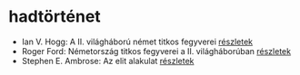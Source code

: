 # hadtörténet

- Ian V. Hogg: A II. világháború német titkos fegyverei [részletek](_details/Ian%20V.%20Hogg.md#id_1454)
- Roger Ford: Németország titkos fegyverei a II. világháborúban [részletek](_details/Roger%20Ford.md#id_1444)
- Stephen E. Ambrose: Az elit alakulat [részletek](_details/Stephen%20E.%20Ambrose.md#id_316)